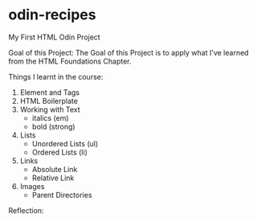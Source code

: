 # odin-recipes
My First HTML Odin Project 

Goal of this Project: 
The Goal of this Project is to apply what I've learned from the HTML Foundations Chapter.

Things I learnt in the course:
1. Element and Tags
2. HTML Boilerplate
3. Working with Text
    - italics (em)
    - bold (strong)
4. Lists
    - Unordered Lists (ul)
    - Ordered Lists (li)
5. Links
    - Absolute Link
    - Relative Link
6. Images
    - Parent Directories


Reflection: 
